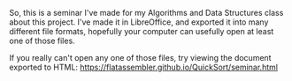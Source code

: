 So, this is a seminar I've made for my Algorithms and Data Structures class about this project. I've made it in LibreOffice, and exported it into many different file formats, hopefully your computer can usefully open at least one of those files.

If you really can't open any one of those files, try viewing the document exported to HTML: https://flatassembler.github.io/QuickSort/seminar.html
